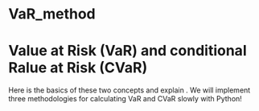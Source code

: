 # VaR_method

# Value at Risk (VaR) and conditional Ralue at Risk (CVaR)

Here is the basics of these two concepts and explain . We will implement three methodologies for calculating VaR and CVaR slowly with Python!
